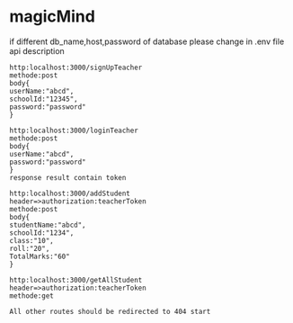 # magicMind


if different db_name,host,password of database please change in .env file
api description
```
http:localhost:3000/signUpTeacher
methode:post
body{
userName:"abcd",
schoolId:"12345",
password:"password"
}
```
```
http:localhost:3000/loginTeacher
methode:post
body{
userName:"abcd",
password:"password"
}
response result contain token
```
```
http:localhost:3000/addStudent
header=>authorization:teacherToken
methode:post
body{
studentName:"abcd",
schoolId:"1234",
class:"10",
roll:"20",
TotalMarks:"60"
}
```
```
http:localhost:3000/getAllStudent
header=>authorization:teacherToken
methode:get
```
```
All other routes should be redirected to 404 start
```
